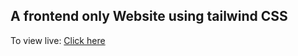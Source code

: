 ## A frontend only Website using tailwind CSS
To view live: [Click here](https://newsonupreti.github.io/Travellove.com/)
